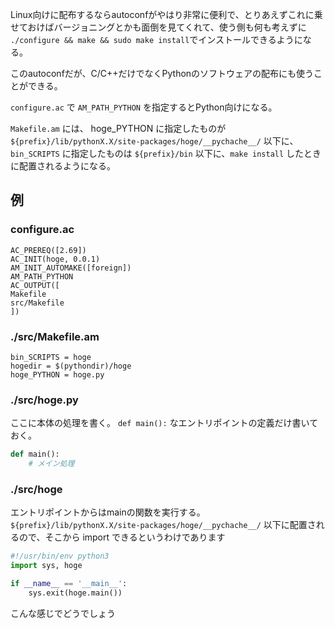 Linux向けに配布するならautoconfがやはり非常に便利で、とりあえずこれに乗せておけばバージョニングとかも面倒を見てくれて、使う側も何も考えずに `./configure && make && sudo make install`でインストールできるようになる。

このautoconfだが、C/C++だけでなくPythonのソフトウェアの配布にも使うことができる。

`configure.ac` で `AM_PATH_PYTHON` を指定するとPython向けになる。

`Makefile.am` には、 hoge_PYTHON に指定したものが  `${prefix}/lib/pythonX.X/site-packages/hoge/__pychache__/` 以下に、 `bin_SCRIPTS` に指定したものは `${prefix}/bin` 以下に、`make install` したときに配置されるようになる。

## 例

### configure.ac

```autoconf
AC_PREREQ([2.69])
AC_INIT(hoge, 0.0.1)
AM_INIT_AUTOMAKE([foreign])
AM_PATH_PYTHON
AC_OUTPUT([
Makefile
src/Makefile
])
```

### ./src/Makefile.am

```automake
bin_SCRIPTS = hoge
hogedir = $(pythondir)/hoge
hoge_PYTHON = hoge.py
```

### ./src/hoge.py

ここに本体の処理を書く。 `def main():` なエントリポイントの定義だけ書いておく。

```python
def main():
    # メイン処理
```

### ./src/hoge

エントリポイントからはmainの関数を実行する。`${prefix}/lib/pythonX.X/site-packages/hoge/__pychache__/` 以下に配置されるので、そこから import できるというわけであります

```python
#!/usr/bin/env python3
import sys, hoge

if __name__ == '__main__':
    sys.exit(hoge.main())
```

こんな感じでどうでしょう
